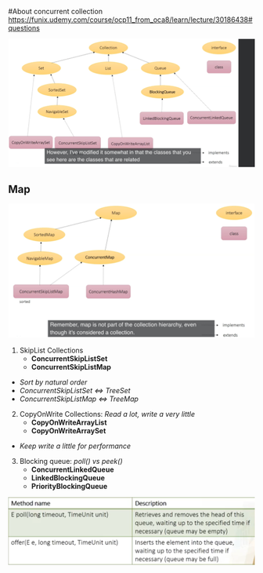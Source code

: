 #About concurrent collection
https://funix.udemy.com/course/ocp11_from_oca8/learn/lecture/30186438#questions


![markdown](img/screenshot-funix.udemy.com-2023.10.08-19_05_41.png)
## Map
![markdown](img/screenshot-funix.udemy.com-2023.10.08-19_10_19.png)

1. SkipList Collections
    * **ConcurrentSkipListSet** 
    * **ConcurrentSkipListMap**
* *Sort by natural order*
* *ConcurrentSkipListSet <=> TreeSet*
* *ConcurrentSkipListMap <=> TreeMap*
2. CopyOnWrite Collections: *Read a lot, write a very little*
   * **CopyOnWriteArrayList**
   * **CopyOnWriteArraySet**
* *Keep write a little for performance*
3. Blocking queue: *poll() vs peek()*
   * **ConcurrentLinkedQueue**
   * **LinkedBlockingQueue**
   * **PriorityBlockingQueue** 

![markdown](img/screenshot-funix.udemy.com-2023.10.08-19_58_29.png)
